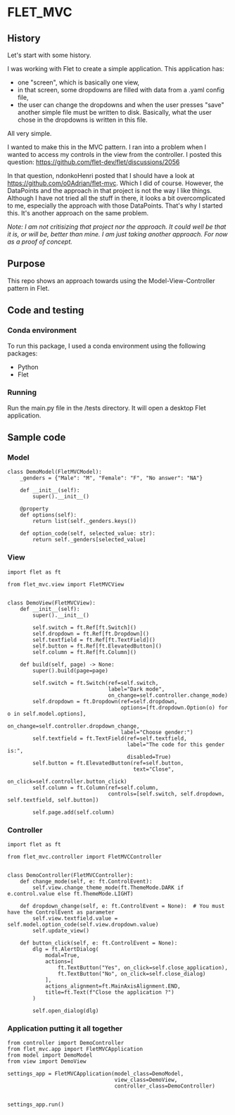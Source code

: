 # FLET_MVC

## History

Let's start with some history.

I was working with Flet to create a simple application.  This application has:

- one "screen", which is basically one view,
- in that screen, some dropdowns are filled with data from a .yaml config file,
- the user can change the dropdowns and when the user presses "save" another simple file must be written to disk.  Basically, what the user chose in the dropdowns is written in this file.  
 
All very simple.

I wanted to make this in the MVC pattern.  I ran into a problem when I wanted to access my controls in the view from the controller.  I posted this question: https://github.com/flet-dev/flet/discussions/2056

In that question, ndonkoHenri posted that I should have a look at https://github.com/o0Adrian/flet-mvc.  Which I did of course.  However, the DataPoints and the approach in that project is not the way I like things.  Although I have not tried all the stuff in there, it looks a bit overcomplicated to me, especially the approach with those DataPoints.  That's why I started this.  It's another approach on the same problem.

*Note: I am not critisizing that project nor the approach.  It could well be that it is, or will be, better than mine.  I am just taking another approach.  For now as a proof of concept.*

## Purpose

This repo shows an approach towards using the Model-View-Controller pattern in Flet.


## Code and testing

### Conda environment

To run this package, I used a conda environment using the following packages:

- Python
- Flet

### Running

Run the main.py file in the /tests directory.  It will open a desktop Flet application.

## Sample code

### Model

```
class DemoModel(FletMVCModel):
    _genders = {"Male": "M", "Female": "F", "No answer": "NA"}

    def __init__(self):
        super().__init__()

    @property
    def options(self):
        return list(self._genders.keys())

    def option_code(self, selected_value: str):
        return self._genders[selected_value]
```

### View

```
import flet as ft

from flet_mvc.view import FletMVCView


class DemoView(FletMVCView):
    def __init__(self):
        super().__init__()

        self.switch = ft.Ref[ft.Switch]()
        self.dropdown = ft.Ref[ft.Dropdown]()
        self.textfield = ft.Ref[ft.TextField]()
        self.button = ft.Ref[ft.ElevatedButton]()
        self.column = ft.Ref[ft.Column]()

    def build(self, page) -> None:
        super().build(page=page)

        self.switch = ft.Switch(ref=self.switch,
                                label="Dark mode",
                                on_change=self.controller.change_mode)
        self.dropdown = ft.Dropdown(ref=self.dropdown,
                                    options=[ft.dropdown.Option(o) for o in self.model.options],
                                    on_change=self.controller.dropdown_change,
                                    label="Choose gender:")
        self.textfield = ft.TextField(ref=self.textfield,
                                      label="The code for this gender is:",
                                      disabled=True)
        self.button = ft.ElevatedButton(ref=self.button,
                                        text="Close",
                                        on_click=self.controller.button_click)
        self.column = ft.Column(ref=self.column,
                                controls=[self.switch, self.dropdown, self.textfield, self.button])

        self.page.add(self.column)
```

### Controller

```
import flet as ft

from flet_mvc.controller import FletMVCController


class DemoController(FletMVCController):
    def change_mode(self, e: ft.ControlEvent):
        self.view.change_theme_mode(ft.ThemeMode.DARK if e.control.value else ft.ThemeMode.LIGHT)

    def dropdown_change(self, e: ft.ControlEvent = None):  # You must have the ControlEvent as parameter
        self.view.textfield.value = self.model.option_code(self.view.dropdown.value)
        self.update_view()

    def button_click(self, e: ft.ControlEvent = None):
        dlg = ft.AlertDialog(
            modal=True,
            actions=[
                ft.TextButton("Yes", on_click=self.close_application),
                ft.TextButton("No", on_click=self.close_dialog)
            ],
            actions_alignment=ft.MainAxisAlignment.END,
            title=ft.Text(f"Close the application ?")
        )

        self.open_dialog(dlg)
```

### Application putting it all together

```
from controller import DemoController
from flet_mvc.app import FletMVCApplication
from model import DemoModel
from view import DemoView

settings_app = FletMVCApplication(model_class=DemoModel,
                                  view_class=DemoView,
                                  controller_class=DemoController)


settings_app.run()
```




